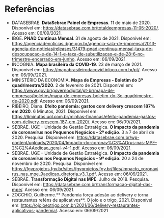 # Referências

-	DATASEBRAE. **DataSebrae Painel de Empresas**. 11 de maio de 2020. Disponível em: <https://datasebrae.com.br/totaldeempresas-11-05-2020/>. Acesso em: 06/09/2021.
-	IBGE. **PNAD Contínua Mensal**. 31 de agosto de 2021. Disponível em: <https://agenciadenoticias.ibge.gov.br/agencia-sala-de-imprensa/2013-agencia-de-noticias/releases/31479-pnad-continua-mensal-taxa-de-desocupacao-e-de-14-1-e-taxa-de-subutilizacao-e-de-28-6-no-trimestre-encerrado-em-junho>. Acesso em: 06/09/2021.
-	INCOGNIA. **Mapa brasileiro da COVID-19**. 23 de março de 2021. Disponível em: <https://mapabrasileirodacovid.inloco.com.br/pt/>. Acesso em: 06/09//2021.
-	MINISTÉRIO DA ECONOMIA. **Mapa de Empresas - Boletim do 3º quadrimestre/2020**. 2 de fevereiro de 2021. Disponível em: <https://www.gov.br/governodigital/pt-br/mapa-de-empresas/boletins/mapa-de-empresas-boletim-do-3o-quadrimestre-de-2020.pdf>. Acesso em: 06/09/2021.
-	RIBEIRO, Diana. **Efeito pandemia: gastos com delivery crescem 187% em 2020**. 6 Minutos, 2021.  Disponível em:	<https://6minutos.uol.com.br/minhas-financas/efeito-pandemia-gastos-com-delivery-crescem-187-em-2020/>. Acesso em: 06/09/2021.
-	SEBRAE. UGE – Unidade de Gestão Estratégica. **O Impacto da pandemia de coronavírus nos Pequenos Negócios – 2ª edição**. 3 a 7 de abril de 2020. Pesquisa. Disponível em: <https://datasebrae.com.br/wp-content/uploads/2020/04/Impacto-do-coronav%C3%ADrus-nas-MPE-2%C2%AAedicao_geral-v4-1.pdf>. Acesso em: 06/09/2021.
-	SEBRAE. UGE – Unidade de Gestão Estratégica. **O Impacto da pandemia de coronavírus nos Pequenos Negócios – 9ª edição**. 20 a 24 de novembro de 2020. Pesquisa. Disponível em:  <https://fgvprojetos.fgv.br/sites/fgvprojetos.fgv.br/files/impacto_coronavirus_nas_mpe_9aedicao_diretoria_v3_1.pdf>. Acesso em: 06/09/2021.
-	SEBRAE. **Transformação Digital nas MPE**. Julho de 2018. Pesquisa. Disponível em: <https://datasebrae.com.br/transformacao-digital-das-mpe/>. Acesso em: 06/09/2021.
-	ZOCCHIO, Guilherme.** Pandemia força adesão ao delivery e torna restaurantes reféns de aplicativos**. O joio e o trigo, 2021. Disponível em:  <https://ojoioeotrigo.com.br/2021/06/delivery-restaurantes-aplicativos-pandemia/>. Acesso em: 06/09/2021
